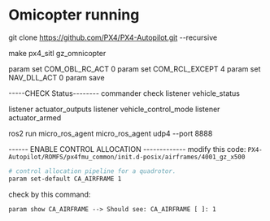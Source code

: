 # Omicopter running
git clone https://github.com/PX4/PX4-Autopilot.git --recursive   

make px4_sitl gz_omnicopter

param set COM_OBL_RC_ACT 0 
param set COM_RCL_EXCEPT 4 
param set NAV_DLL_ACT 0
param save


-----CHECK Status--------
commander check
listener vehicle_status

listener actuator_outputs
listener vehicle_control_mode
listener actuator_armed


ros2 run micro_ros_agent micro_ros_agent udp4 --port 8888

------ ENABLE CONTROL ALLOCATION -------------
modify this code: 
```PX4-Autopilot/ROMFS/px4fmu_common/init.d-posix/airframes/4001_gz_x500```

```bash
# control allocation pipeline for a quadrotor.
param set-default CA_AIRFRAME 1 
```
check by this command:
```
param show CA_AIRFRAME --> Should see: CA_AIRFRAME [ ]: 1
```